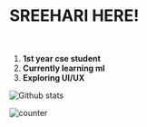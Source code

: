 <h1>SREEHARI HERE!</h1>
<br>
<ol>
<li><b>1st year cse student</b></li>
<li><b>Currently learning ml</b></li>
<li><b>Exploring UI/UX</b></li>
</ol>

![Github stats](https://github-readme-stats.vercel.app/api?username=yourGithubUsername)

![counter](https://[YourEndpoint].m.pipedream.net)
